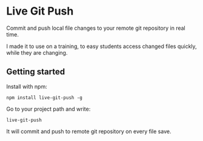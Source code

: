 # Live Git Push

Commit and push local file changes to your remote git repository in real time.

I made it to use on a training, to easy students access changed files quickly, while they are changing.

## Getting started
Install with npm:

    npm install live-git-push -g

Go to your project path and write:

    live-git-push

It will commit and push to remote git repository on every file save.